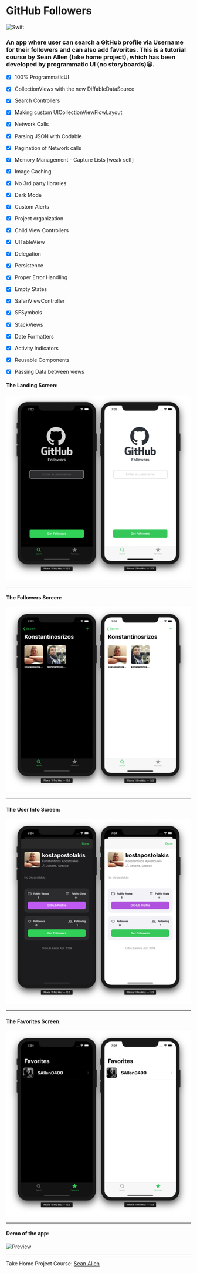 #  GitHub Followers

![Swift](https://github.com/tciuro/GHFollowers/workflows/Swift/badge.svg?branch=master)

### An app where user can search a GitHub profile via Username for their followers and can also add favorites. This is a tutorial course by Sean Allen (take home project), which has been developed by programmatic UI (no storyboards)😁.

- [x] 100% ProgrammaticUI
- [x] CollectionViews with the new DiffableDataSource
- [x] Search Controllers
- [x] Making custom UICollectionViewFlowLayout
- [x] Network Calls
- [x] Parsing JSON with Codable
- [x] Pagination of Network calls
- [x] Memory Management - Capture Lists [weak self]
- [x] Image Caching
- [x] No 3rd party libraries
- [x] Dark Mode
- [x] Custom Alerts
- [x] Project organization
- [x] Child View Controllers
- [x] UITableView
- [x] Delegation
- [x] Persistence
- [x] Proper Error Handling
- [x] Empty States
- [x] SafariViewController
- [x] SFSymbols
- [x] StackViews
- [x] Date Formatters
- [x] Activity Indicators
- [x] Reusable Components
- [x] Passing Data between views


#### The Landing Screen:
![](Assets/LandScreen.png)

---

#### The Followers Screen:
![](Assets/Followers.png)

---

#### The User Info Screen:
![](Assets/UserInfo.png)

---

#### The Favorites Screen:
![](Assets/Favorites.png)

---

#### Demo of the app:
![Preview](Assets/AppDemo.gif)

---

Take Home Project Course: [Sean Allen](https://seanallen.teachable.com/p/take-home)

